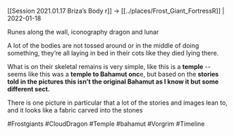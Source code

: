 [[Session 2021.01.17 Briza’s Body r]] -> [[../places/Frost_Giant_FortressR]] | 2022-01-18

Runes along the wall, iconography dragon and lunar

A lot of the bodies are not tossed around or in the middle of doing something, they’re all laying in bed in their cots like they died lying there.

What is on their skeletal remains is very simple, like this is a **temple** -- seems like this was a **temple to Bahamut onc**e, but based on the **stories told in the pictures this isn’t the original Bahamut as I know it but some different sect.**

There is one picture in particular that a lot of the stories and images lean to, and it looks like a fabric carved into the stones

#Frostgiants #CloudDragon #Temple #bahamut #Vorgrim #Timeline 